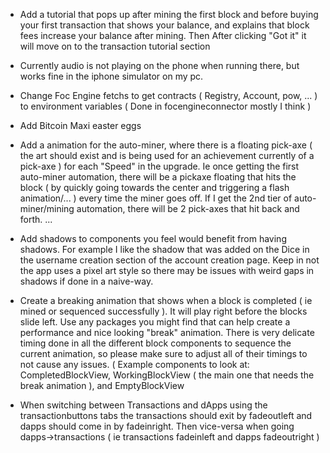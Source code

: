 - Add a tutorial that pops up after mining the first block and before buying your first transaction that shows your balance, and explains that block fees increase your balance after mining. Then After clicking "Got it" it will move on to the transaction tutorial section
- Currently audio is not playing on the phone when running there, but works fine in the iphone simulator on my pc.
- Change Foc Engine fetchs to get contracts ( Registry, Account, pow, ... ) to environment variables ( Done in focengineconnector mostly I think )
- Add Bitcoin Maxi easter eggs
- Add a animation for the auto-miner, where there is a floating pick-axe ( the art should exist and is being used for an achievement currently of a pick-axe ) for each "Speed" in the upgrade. Ie once getting the first auto-miner automation, there will be a pickaxe floating that hits the block ( by quickly going towards the center and triggering a flash animation/... ) every time the miner goes off. If I get the 2nd tier of auto-miner/mining automation, there will be 2 pick-axes that hit back and forth. ...
- Add shadows to components you feel would benefit from having shadows. For example I like the shadow that was added on the Dice in the username creation section of the account creation page. Keep in not the app uses a pixel art style so there may be issues with weird gaps in shadows if done in a naive-way. 
- Create a breaking animation that shows when a block is completed ( ie mined or sequenced successfully ). It will play right before the blocks slide left. Use any packages you might find that can help create a performance and nice looking "break" animation. There is very delicate timing done in all the different block components to sequence the current animation, so please make sure to adjust all of their timings to not cause any issues. ( Example components to look at: CompletedBlockView, WorkingBlockView ( the main one that needs the break animation ), and EmptyBlockView


- When switching between Transactions and dApps using the transactionbuttons tabs the transactions should exit by fadeoutleft and dapps should come in by fadeinright. Then vice-versa when going dapps->transactions ( ie transactions fadeinleft and dapps fadeoutright )

